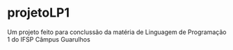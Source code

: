 # projetoLP1
Um projeto feito para conclussão da matéria de Linguagem de Programação 1 do IFSP Câmpus Guarulhos
